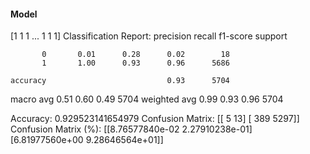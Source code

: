 #### Model
[1 1 1 ... 1 1 1]
Classification Report:
              precision    recall  f1-score   support

           0       0.01      0.28      0.02        18
           1       1.00      0.93      0.96      5686

    accuracy                           0.93      5704
   macro avg       0.51      0.60      0.49      5704
weighted avg       0.99      0.93      0.96      5704

Accuracy: 0.929523141654979
Confusion Matrix:
[[   5   13]
 [ 389 5297]]
Confusion Matrix (%):
[[8.76577840e-02 2.27910238e-01]
 [6.81977560e+00 9.28646564e+01]]
